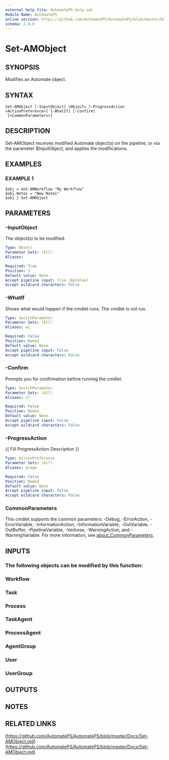```yaml
---
external help file: AutomatePS-help.xml
Module Name: AutomatePS
online version: https://github.com/AutomatePS/AutomatePS/blob/master/Docs/Set-AMObject.md
schema: 2.0.0
---
```


# Set-AMObject

## SYNOPSIS
Modifies an Automate object.

## SYNTAX

```
Set-AMObject [-InputObject] <Object> [-ProgressAction <ActionPreference>] [-WhatIf] [-Confirm]
 [<CommonParameters>]
```

## DESCRIPTION
Set-AMObject receives modified Automate object(s) on the pipeline, or via the parameter $InputObject, and applies the modifications.

## EXAMPLES

### EXAMPLE 1
```
$obj = Get-AMWorkflow "My Workflow"
$obj.Notes = "New Notes"
$obj | Set-AMObject
```

## PARAMETERS

### -InputObject
The object(s) to be modified.

```yaml
Type: Object
Parameter Sets: (All)
Aliases:

Required: True
Position: 1
Default value: None
Accept pipeline input: True (ByValue)
Accept wildcard characters: False
```

### -WhatIf
Shows what would happen if the cmdlet runs.
The cmdlet is not run.

```yaml
Type: SwitchParameter
Parameter Sets: (All)
Aliases: wi

Required: False
Position: Named
Default value: None
Accept pipeline input: False
Accept wildcard characters: False
```

### -Confirm
Prompts you for confirmation before running the cmdlet.

```yaml
Type: SwitchParameter
Parameter Sets: (All)
Aliases: cf

Required: False
Position: Named
Default value: None
Accept pipeline input: False
Accept wildcard characters: False
```

### -ProgressAction
{{ Fill ProgressAction Description }}

```yaml
Type: ActionPreference
Parameter Sets: (All)
Aliases: proga

Required: False
Position: Named
Default value: None
Accept pipeline input: False
Accept wildcard characters: False
```

### CommonParameters
This cmdlet supports the common parameters: -Debug, -ErrorAction, -ErrorVariable, -InformationAction, -InformationVariable, -OutVariable, -OutBuffer, -PipelineVariable, -Verbose, -WarningAction, and -WarningVariable. For more information, see [about_CommonParameters](http://go.microsoft.com/fwlink/?LinkID=113216).

## INPUTS

### The following objects can be modified by this function:
### Workflow
### Task
### Process
### TaskAgent
### ProcessAgent
### AgentGroup
### User
### UserGroup
## OUTPUTS

## NOTES

## RELATED LINKS

[https://github.com/AutomatePS/AutomatePS/blob/master/Docs/Set-AMObject.md](https://github.com/AutomatePS/AutomatePS/blob/master/Docs/Set-AMObject.md)

